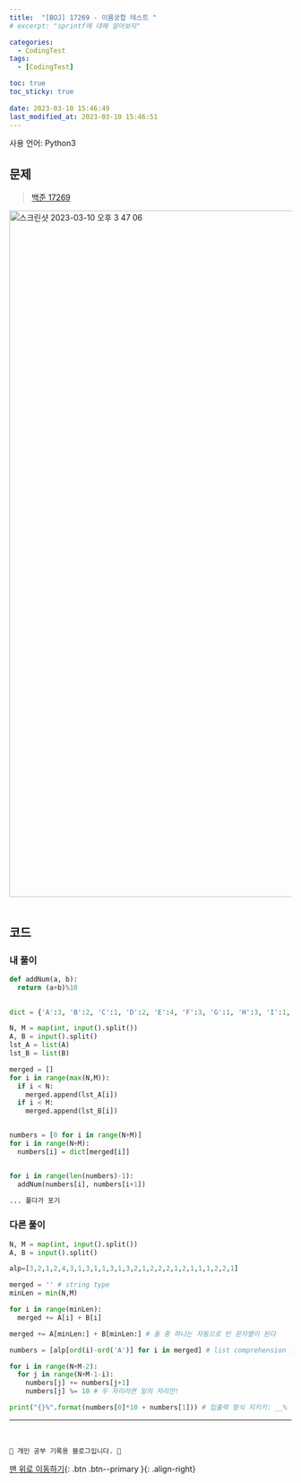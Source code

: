 ```yaml
---
title:  "[BOJ] 17269 - 이름궁합 테스트 "
# excerpt: "sprintf에 대해 알아보자"

categories:
  - CodingTest
tags:
  - [CodingTest]

toc: true
toc_sticky: true
 
date: 2023-03-10 15:46:49
last_modified_at: 2023-03-10 15:46:51
---
```


사용 언어: Python3

## 문제
> [백준 17269](https://www.acmicpc.net/problem/17269)

<img width="1225" alt="스크린샷 2023-03-10 오후 3 47 06" src="https://user-images.githubusercontent.com/59405576/224243620-0cfacd6c-be7b-4365-9569-00722ad80fe4.png"><br><br>



## 코드
### 내 풀이
```py
def addNum(a, b):
  return (a+b)%10
  

dict = {'A':3, 'B':2, 'C':1, 'D':2, 'E':4, 'F':3, 'G':1, 'H':3, 'I':1, 'J':1, 'K':3, 'L':1, 'M':3, 'N':2, 'O':1, 'P':2, 'Q':2, 'R':2, 'S':1, 'T':2, 'U':1, 'V':1, 'W':1, 'X':2, 'Y':2, 'Z':1}

N, M = map(int, input().split())
A, B = input().split()
lst_A = list(A)
lst_B = list(B)

merged = []
for i in range(max(N,M)):
  if i < N:
    merged.append(lst_A[i])
  if i < M:
    merged.append(lst_B[i])


numbers = [0 for i in range(N+M)]
for i in range(N+M):
  numbers[i] = dict[merged[i]]


for i in range(len(numbers)-1):
  addNum(numbers[i], numbers[i+1])

... 풀다가 포기
```

### 다른 풀이
```py
N, M = map(int, input().split())
A, B = input().split()

alp=[3,2,1,2,4,3,1,3,1,1,3,1,3,2,1,2,2,2,1,2,1,1,1,2,2,1]

merged = '' # string type
minLen = min(N,M)

for i in range(minLen):
  merged += A[i] + B[i]

merged += A[minLen:] + B[minLen:] # 둘 중 하나는 자동으로 빈 문자열이 된다

numbers = [alp[ord(i)-ord('A')] for i in merged] # list comprehension 으로 간단하게!

for i in range(N+M-2):
  for j in range(N+M-1-i):
    numbers[j] += numbers[j+1]
    numbers[j] %= 10 # 두 자리라면 일의 자리만!

print("{}%".format(numbers[0]*10 + numbers[1])) # 입출력 형식 지키키: __%
```




***
<br>


    💛 개인 공부 기록용 블로그입니다. 👻

[맨 위로 이동하기](#){: .btn .btn--primary }{: .align-right}
